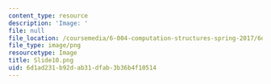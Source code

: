 ```yaml
---
content_type: resource
description: 'Image: '
file: null
file_location: /coursemedia/6-004-computation-structures-spring-2017/6d1ad231b92dab31dfab3b36b4f10514_Slide10.png
file_type: image/png
resourcetype: Image
title: Slide10.png
uid: 6d1ad231-b92d-ab31-dfab-3b36b4f10514
---
```

